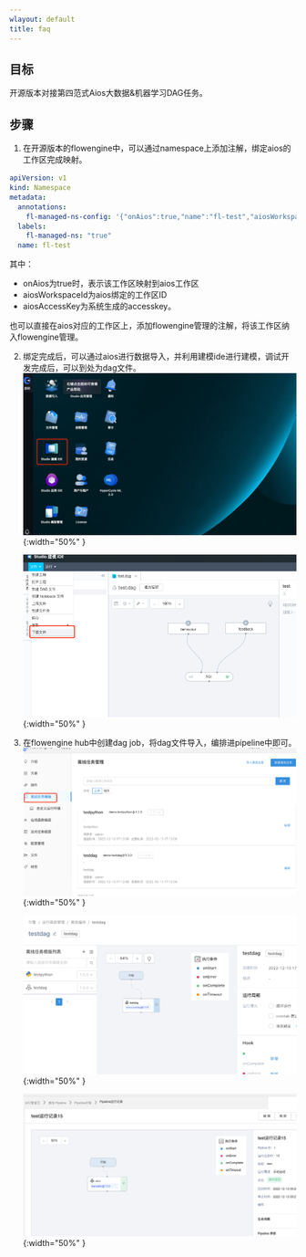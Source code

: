 ```yaml
---
wlayout: default
title: faq
---
```

## 目标

开源版本对接第四范式Aios大数据&机器学习DAG任务。

## 步骤

1. 在开源版本的flowengine中，可以通过namespace上添加注解，绑定aios的工作区完成映射。

```yaml
apiVersion: v1
kind: Namespace
metadata:
  annotations:
    fl-managed-ns-config: '{"onAios":true,"name":"fl-test","aiosWorkspaceId":"","aiosAccessKey":""}'
  labels:
    fl-managed-ns: "true"
  name: fl-test
```

其中：

* onAios为true时，表示该工作区映射到aios工作区
* aiosWorkspaceId为aios绑定的工作区ID
* aiosAccessKey为系统生成的accesskey。

也可以直接在aios对应的工作区上，添加flowengine管理的注解，将该工作区纳入flowengine管理。

2. 绑定完成后，可以通过aios进行数据导入，并利用建模ide进行建模，调试开发完成后，可以到处为dag文件。
   ![abc](./images/studio.png){:width="50%" }

   ![abc](./images/dag.png){:width="50%" }
3. 在flowengine hub中创建dag job，将dag文件导入，编排进pipeline中即可。
   ![abc](./images/dagjob.png){:width="50%" }

   ![abc](./images/testdag.png){:width="50%" }

   ![abc](./images/dagrun.png){:width="50%" }
